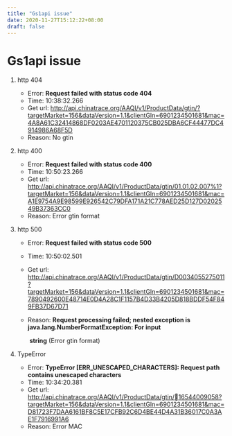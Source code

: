 ```yaml
---
title: "Gs1api issue"
date: 2020-11-27T15:12:22+08:00
draft: false
---
```


#  Gs1api issue

1. http 404
   - Error: **Request failed with status code 404**
   - Time: 10:38:32.266
   - Get url: http://api.chinatrace.org/AAQI/v1/ProductData/gtin/?targetMarket=156&dataVersion=1.1&clientGln=6901234501681&mac=4A8A61C32414868DF0203AE4701120375CB025DBA6CF44477DC4914986A68F5D
   - Reason: No gtin

2. http 400

   - Error: **Request failed with status code 400**
   - Time: 10:50:23.266
   - Get url: http://api.chinatrace.org/AAQI/v1/ProductData/gtin/01.01.02.007%1?targetMarket=156&dataVersion=1.1&clientGln=6901234501681&mac=A1E9754A9E98599E926542C79DFA171A21C778AED25D127D0202549B37363CC0
   - Reason: Error gtin format

3. http 500

   - Error: **Request failed with status code 500**

   - Time: 10:50:02.501

   - Get url: http://api.chinatrace.org/AAQI/v1/ProductData/gtin/D0034055275011?targetMarket=156&dataVersion=1.1&clientGln=6901234501681&mac=7890492600E48714E0D4A28C1F1157B4D33B4205D818BDDF54F849FB37D67D71

   - Reason: **Request processing failed; nested exception is java.lang.NumberFormatException: For input**

     ​        **string** (Error gtin format)

4. TypeError

   - Error: **TypeError [ERR_UNESCAPED_CHARACTERS]: Request path contains unescaped characters**
   - Time: 10:34:20.381
   - Get url: http://api.chinatrace.org/AAQI/v1/ProductData/gtin/16544009058?targetMarket=156&dataVersion=1.1&clientGln=6901234501681&mac=D81723F7DAA6161BF8C5E17CFB92C6D4BE44D4A31B36017C0A3AE1F7916991A6
   - Reason: Error MAC

